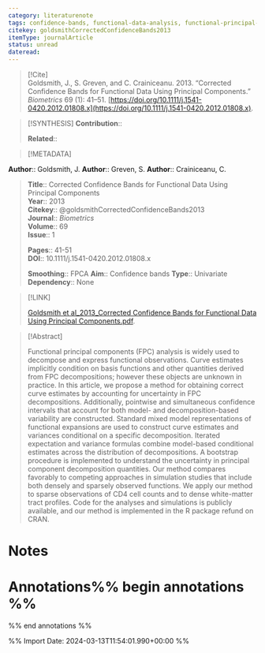```yaml
---
category: literaturenote
tags: confidence-bands, functional-data-analysis, functional-principal-components
citekey: goldsmithCorrectedConfidenceBands2013
itemType: journalArticle
status: unread  
dateread:  
---
```


> [!Cite]  
> Goldsmith, J., S. Greven, and C. Crainiceanu. 2013. “Corrected Confidence Bands for Functional Data Using Principal Components.” _Biometrics_ 69 (1): 41–51. [https://doi.org/10.1111/j.1541-0420.2012.01808.x](https://doi.org/10.1111/j.1541-0420.2012.01808.x).

> [!SYNTHESIS] 
>**Contribution**::
>
>**Related**:: 
>

> [!METADATA]  
>
**Author**:: Goldsmith, J.
**Author**:: Greven, S.
**Author**:: Crainiceanu, C.<br>
> **Title**:: Corrected Confidence Bands for Functional Data Using Principal Components    
> **Year**:: 2013     
> **Citekey**:: @goldsmithCorrectedConfidenceBands2013    
>**Journal**:: *Biometrics*    
>**Volume**:: 69    
>**Issue**:: 1     
>    
>    
>     
> **Pages**:: 41-51    
>**DOI**:: 10.1111/j.1541-0420.2012.01808.x    
>
>**Smoothing**:: FPCA
>**Aim**:: Confidence bands
>**Type**:: Univariate
>**Dependency**:: None

> [!LINK] 
>
> [Goldsmith et al_2013_Corrected Confidence Bands for Functional Data Using Principal Components.pdf](file:///Users/steven/Library/CloudStorage/GoogleDrive-steven.golovkine@ul.ie/My%20Drive/bibliography/Biometrics/2013/Goldsmith%20et%20al_2013_Corrected%20Confidence%20Bands%20for%20Functional%20Data%20Using%20Principal%20Components.pdf).

>[!Abstract]
>
>Functional principal components (FPC) analysis is widely used to decompose and express functional observations. Curve estimates implicitly condition on basis functions and other quantities derived from FPC decompositions; however these objects are unknown in practice. In this article, we propose a method for obtaining correct curve estimates by accounting for uncertainty in FPC decompositions. Additionally, pointwise and simultaneous confidence intervals that account for both model- and decomposition-based variability are constructed. Standard mixed model representations of functional expansions are used to construct curve estimates and variances conditional on a specific decomposition. Iterated expectation and variance formulas combine model-based conditional estimates across the distribution of decompositions. A bootstrap procedure is implemented to understand the uncertainty in principal component decomposition quantities. Our method compares favorably to competing approaches in simulation studies that include both densely and sparsely observed functions. We apply our method to sparse observations of CD4 cell counts and to dense white-matter tract profiles. Code for the analyses and simulations is publicly available, and our method is implemented in the R package refund on CRAN.
>>


# Notes<br>
# Annotations%% begin annotations %%  
 
  
%% end annotations %%

%% Import Date: 2024-03-13T11:54:01.990+00:00 %%
